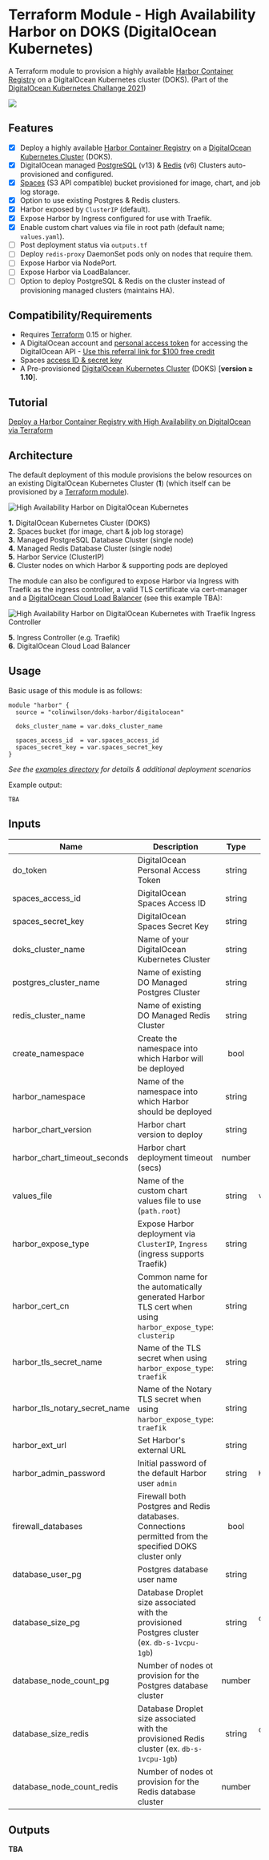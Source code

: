# Terraform Module - High Availability Harbor on DOKS (DigitalOcean Kubernetes)
A Terraform module to provision a highly available [Harbor Container Registry](https://goharbor.io/) on a DigitalOcean Kubernetes cluster (DOKS). (Part of the [DigitalOcean Kubernetes Challange 2021](https://www.digitalocean.com/community/pages/kubernetes-challenge))

![](https://res.cloudinary.com/qunux/image/upload/v1639236111/harbor_portal_login_screenshot_2021-12-11_eymdvp.png)

## Features
* [x] Deploy a highly available [Harbor Container Registry](https://goharbor.io/) on a [DigitalOcean Kubernetes Cluster](https://www.digitalocean.com/products/kubernetes/) (DOKS).
* [x] DigitalOcean managed [PostgreSQL](https://www.digitalocean.com/products/managed-databases-postgresql/) (v13) & [Redis](https://www.digitalocean.com/products/managed-databases-redis/) (v6) Clusters auto-provisioned and configured.
* [x] [Spaces](https://www.digitalocean.com/products/spaces/) (S3 API compatible) bucket provisioned for image, chart, and job log storage.
* [x] Option to use existing Postgres & Redis clusters.
* [x] Harbor exposed by `ClusterIP` (default).
* [x] Expose Harbor by Ingress configured for use with Traefik.
* [x] Enable custom chart values via file in root path (default name; `values.yaml`).
* [ ] Post deployment status via `outputs.tf`
* [ ] Deploy `redis-proxy` DaemonSet pods only on nodes that require them.
* [ ] Expose  Harbor via NodePort.
* [ ] Expose Harbor via LoadBalancer.
* [ ] Option to deploy PostgreSQL & Redis on the cluster instead of provisioning managed clusters (maintains HA).
## Compatibility/Requirements

* Requires [Terraform](https://www.terraform.io/downloads.html) 0.15 or higher.
* A DigitalOcean account and [personal access token](https://docs.digitalocean.com/reference/api/create-personal-access-token/) for accessing the DigitalOcean API - [Use this referral link for $100 free credit](https://m.do.co/c/6b3bf6d79f7d)
* Spaces [access ID & secret key](https://docs.digitalocean.com/products/spaces/how-to/manage-access/#access-keys)
* A Pre-provisioned [DigitalOcean Kubernetes Cluster](https://docs.digitalocean.com/products/kubernetes/) (DOKS) [**version <span>&#8805;</span> 1.10**].

## Tutorial

[Deploy a Harbor Container Registry with High Availability on DigitalOcean via Terraform](https://colinwilson.uk/2021/12/11/deploy-a-harbor-container-registry-with-high-availability-on-digitalocean-via-terraform/)

## Architecture

The default deployment of this module provisions the below resources on an existing DigitalOcean Kubernetes Cluster (**1**) (which itself can be provisioned by a [Terraform module](https://github.com/aigisuk/terraform-digitalocean-doks)).

![High Availability Harbor on DigitalOcean Kubernetes](https://res.cloudinary.com/qunux/image/upload/v1641060974/harbor_doks_architecture_v2.0_daz9yu.svg)

**1.** DigitalOcean Kubernetes Cluster (DOKS)<br>
**2.** Spaces bucket (for image, chart & job log storage)<br>
**3.** Managed PostgreSQL Database Cluster (single node)<br>
**4.** Managed Redis Database Cluster (single node)<br>
**5.** Harbor Service (ClusterIP)<br>
**6.** Cluster nodes on which Harbor & supporting pods are deployed

The module can also be configured to expose Harbor via Ingress with Traefik as the ingress controller, a valid TLS certificate via cert-manager and a [DigitalOcean Cloud Load Balancer](https://www.digitalocean.com/products/load-balancer/) (see this example TBA):

![High Availability Harbor on DigitalOcean Kubernetes with Traefik Ingress Controller](https://res.cloudinary.com/qunux/image/upload/v1641061218/harbor_doks_architecture_v1.9_hjdy6y.svg)

**5.** Ingress Controller (e.g. Traefik)<br>
**6.** DigitalOcean Cloud Load Balancer<br>

## Usage

Basic usage of this module is as follows:

```
module "harbor" {
  source = "colinwilson/doks-harbor/digitalocean"

  doks_cluster_name = var.doks_cluster_name

  spaces_access_id  = var.spaces_access_id
  spaces_secret_key = var.spaces_secret_key
}
```

*See the [examples directory](./examples/) for details & additional deployment scenarios*

Example output:
```
TBA
```

## Inputs

| Name | Description | Type | Default | Required |
|------|-------------|:----:|:-----:|:-----:|
| do_token | DigitalOcean Personal Access Token | string | N/A | yes |
| spaces_access_id | DigitalOcean Spaces Access ID | string | N/A | yes |
| spaces_secret_key | DigitalOcean Spaces Secret Key | string | N/A | yes |
| doks_cluster_name | Name of your DigitalOcean Kubernetes Cluster | string | N/A | yes |
| postgres_cluster_name | Name of existing DO Managed Postgres Cluster | string | empty | no |
| redis_cluster_name | Name of existing DO Managed Redis Cluster | string | empty | no |
| create_namespace | Create the namespace into which Harbor will be deployed | bool | `true` | no |
| harbor_namespace | Name of the namespace into which Harbor should be deployed | string | `harbor` | no |
| harbor_chart_version | Harbor chart version to deploy | string | `1.8.1` | no |
| harbor_chart_timeout_seconds | Harbor chart deployment timeout (secs) | number | `800` | no |
| values_file | Name of the custom chart values file to use (`path.root`) | string | `values.yaml` | no |
| harbor_expose_type | Expose Harbor deployment via `ClusterIP`, `Ingress` (ingress supports Traefik) | string | `clusterip` | no |
| harbor_cert_cn | Common name for the automatically generated Harbor TLS cert when using `harbor_expose_type`: `clusterip` | string | `local` | no |
| harbor_tls_secret_name | Name of the TLS secret when using `harbor_expose_type`: `traefik` | string | empty | no |
| harbor_tls_notary_secret_name | Name of the Notary TLS secret when using `harbor_expose_type`: `traefik` | string | empty | no |
| harbor_ext_url | Set Harbor's external URL | string | `local` | no |
| harbor_admin_password | Initial password of the default Harbor user `admin` | string | `Harbor12345` | no |
| firewall_databases | Firewall both Postgres and Redis databases. Connections permitted from the specified DOKS cluster only | bool | `true` | no |
| database_user_pg | Postgres database user name | string | `harbor` | no |
| database_size_pg | Database Droplet size associated with the provisioned Postgres cluster (ex. `db-s-1vcpu-1gb`) | string | `db-s-1vcpu-1gb` | no |
| database_node_count_pg | Number of nodes ot provision for the Postgres database cluster | number | `1` | no |
| database_size_redis | Database Droplet size associated with the provisioned Redis cluster (ex. `db-s-1vcpu-1gb`) | string | `db-s-1vcpu-1gb` | no |
| database_node_count_redis | Number of nodes ot provision for the Redis database cluster | number | `1` | no |

## Outputs

**TBA**

